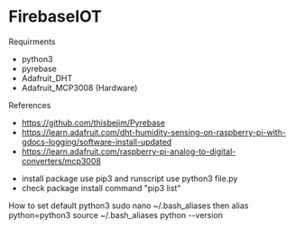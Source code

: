 # FirebaseIOT

Requirments
- python3
- pyrebase
- Adafruit_DHT
- Adafruit_MCP3008 (Hardware) 

References
- https://github.com/thisbejim/Pyrebase
- https://learn.adafruit.com/dht-humidity-sensing-on-raspberry-pi-with-gdocs-logging/software-install-updated
- https://learn.adafruit.com/raspberry-pi-analog-to-digital-converters/mcp3008

* install package use pip3 and runscript use python3 file.py
* check package install command "pip3 list"

How to set default python3
sudo nano ~/.bash_aliases then alias python=python3
source ~/.bash_aliases
python --version

